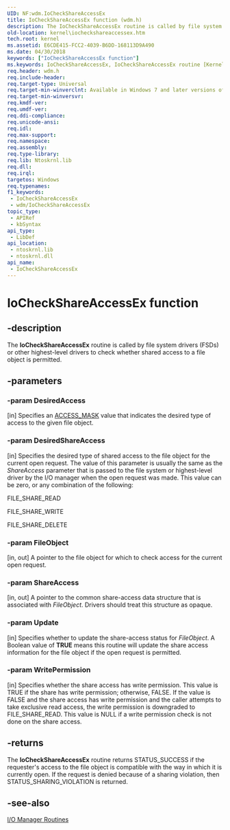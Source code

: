 ```yaml
---
UID: NF:wdm.IoCheckShareAccessEx
title: IoCheckShareAccessEx function (wdm.h)
description: The IoCheckShareAccessEx routine is called by file system drivers (FSDs) or other highest-level drivers to check whether shared access to a file object is permitted.
old-location: kernel\iocheckshareaccessex.htm
tech.root: kernel
ms.assetid: E6CDE415-FCC2-4039-B6DD-168113D9A490
ms.date: 04/30/2018
keywords: ["IoCheckShareAccessEx function"]
ms.keywords: IoCheckShareAccessEx, IoCheckShareAccessEx routine [Kernel-Mode Driver Architecture], kernel.iocheckshareaccessex, wdm/IoCheckShareAccessEx
req.header: wdm.h
req.include-header: 
req.target-type: Universal
req.target-min-winverclnt: Available in Windows 7 and later versions of Windows.
req.target-min-winversvr: 
req.kmdf-ver: 
req.umdf-ver: 
req.ddi-compliance: 
req.unicode-ansi: 
req.idl: 
req.max-support: 
req.namespace: 
req.assembly: 
req.type-library: 
req.lib: Ntoskrnl.lib
req.dll: 
req.irql: 
targetos: Windows
req.typenames: 
f1_keywords:
 - IoCheckShareAccessEx
 - wdm/IoCheckShareAccessEx
topic_type:
 - APIRef
 - kbSyntax
api_type:
 - LibDef
api_location:
 - ntoskrnl.lib
 - ntoskrnl.dll
api_name:
 - IoCheckShareAccessEx
---
```


# IoCheckShareAccessEx function


## -description

The <b>IoCheckShareAccessEx</b> routine is called by file system drivers (FSDs) or other highest-level drivers to check whether shared access to a file object is permitted.

## -parameters

### -param DesiredAccess 

[in]
Specifies an <a href="/windows-hardware/drivers/kernel/access-mask">ACCESS_MASK</a> value that indicates the desired type of access to the given file object.

### -param DesiredShareAccess 

[in]
Specifies the desired type of shared access to the file object for the current open request. The value of this parameter is usually the same as the <i>ShareAccess</i> parameter that is passed to the file system or highest-level driver by the I/O manager when the open request was made. This value can be zero, or any combination of the following:

FILE_SHARE_READ

FILE_SHARE_WRITE

FILE_SHARE_DELETE

### -param FileObject 

[in, out]
A pointer to the file object for which to check access for the current open request.

### -param ShareAccess 

[in, out]
A pointer to the common share-access data structure that is associated with <i>FileObject</i>. Drivers should treat this structure as opaque.

### -param Update 

[in]
Specifies whether to update the share-access status for <i>FileObject</i>. A Boolean value of <b>TRUE</b> means this routine will update the share access information for the file object if the open request is permitted.

### -param WritePermission 

[in]
Specifies whether the share access has write permission. This value is TRUE if the share has write permission; otherwise, FALSE. If  the value is FALSE and the share access has write permission and the caller attempts to take exclusive read access, the write permission is downgraded to FILE_SHARE_READ. This value is NULL if  a write permission check is not done on the share access.

## -returns

The <b>IoCheckShareAccessEx</b> routine returns STATUS_SUCCESS if the requester's access to the file object is compatible with the way in which it is currently open. If the request is denied because of a sharing violation, then STATUS_SHARING_VIOLATION is returned.

## -see-also

<a href="/windows-hardware/drivers/ddi/index">I/O Manager Routines</a>